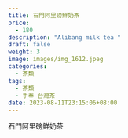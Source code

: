 ```yaml
---
title: 石門阿里磅鮮奶茶
price:
  - 180
description: "Alibang milk tea "
draft: false
weight: 3
image: images/img_1612.jpeg
categories:
  - 茶類
tags:
  - 茶類
  - 手奉 台灣茶
date: 2023-08-11T23:15:06+08:00
---
```


 石門阿里磅鮮奶茶
